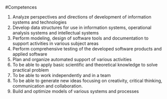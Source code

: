 #Competences
1. Analyze perspectives and directions of development of information systems and technologies
2. Develop data structures for use in information systems, operational analysis systems and intellectual systems
3. Perform modeling, design of software tools and documentation to support activities in various subject areas
4. Perform comprehensive testing of the developed software products and applied software
5. Plan and organize automated support of various activities
6. To be able to apply basic scientific and theoretical knowledge to solve practical problem
7. To be able to work independently and in a team
8. To be able to generate new ideas focusing on creativity, critical thinking, communication and collaboration.
9. Build and optimize models of various systems and processes
